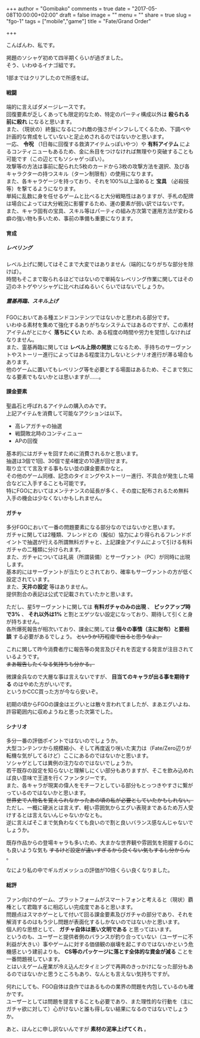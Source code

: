 +++
author = "Gomibako"
comments = true
date = "2017-05-08T10:00:00+02:00"
draft = false
image = ""
menu = ""
share = true
slug = "fgo-1"
tags = ["mobile","game"]
title = "Fate/Grand Order"

+++

こんばんわ、私です。

掲題のソシャゲ初めて四半期くらいが過ぎました。  
そう、いわゆるイナゴ組です。

1部まではクリアしたので所感をば。<!--more-->

#### 戦闘

端的に言えばダメージレースです。  
回復要素が乏しくあっても限定的なため、特定のパーティ構成以外は __殺られる前に殺れ__ になると思います。  
また、（現状の）終盤になるにつれ敵の強さがインフレしてくるため、下調べや計画的な育成をしていないと足止めされるのではないかと思います。  
一応、 __令呪__ （1日毎に回復する救済アイテムっぽいやつ）や __有料アイテム__ によるコンティニューもあるため、金に糸目をつけなければ無理やり突破することも可能です（この辺とてもソシャゲっぽい）。  
攻撃等の方法は事前に配られた5枚のカードから3枚の攻撃方法を選択、及び各キャラクターの持つスキル（ターン制限有）の使用になります。  
また、各キャラゲージを持っており、それを100%以上溜めると __宝具__ （必殺技等）を撃てるようになります。  
単純に乱数に身を任せるゲームと比べると大分戦略性はありますが、手札の配牌は場合によっては大分戦況に影響するため、運の要素が弱い訳ではないです。  
また、キャラ固有の宝具、スキル等はパーティの組み方次第で運用方法が変わる癖の強い物も多いため、事前の準備も重要になります。

#### 育成

##### レベリング

レベル上げに関してはそこまで大変ではありません（端的になりがちな部分を除けば）。  
時間もそこまで取られるほどではないので単純なレベリング作業に関してはその辺のネトゲやソシャゲに比べればぬるいくらいではないでしょうか。  

##### 霊基再臨、スキル上げ

FGOにおいてある種エンドコンテンツではないかと思われる部分です。  
いわゆる素材を集めて強化するありがちなシステムではあるのですが、この素材アイテムがとにかく __落ちにくい__ ため、ある程度の時間や労力を覚悟しなければなりません。  
また、霊基再臨に関しては __レベル上限の開放__ になるため、手持ちのサーヴァントやストーリー進行によってはある程度注力しないとシナリオ進行が滞る場合もあります。  
他のゲームに置いてもレベリング等を必要とする場面はあるため、そこまで気になる要素でもないかとは思いますが……。

#### 課金要素

聖晶石と呼ばれるアイテムの購入のみです。  
上記アイテムを消費して可能なアクションは以下。

* 高レアガチャの抽選
* 戦闘敗北時のコンティニュー
* APの回復

基本的にはガチャを回すために消費されるかと思います。  
抽選は3個で1回、30個で星4確定の10連が回せます。  
取り立てて言及する事もない並の課金要素かなと。  
その他のゲーム同様、記念のタイミングやストーリー進行、不具合が発生した場合などに入手することも可能です。  
特にFGOにおいてはメンテナンスの延長が多く、その度に配布されるため無料入手の機会は少なくないかもしれません。

#### ガチャ

多分FGOにおいて一番の問題要素になる部分なのではないかと思います。  
ガチャに関しては2種類、フレンドとの（擬似）協力により得られるフレンドポイントで抽選が行える所謂無料ガチャと、上記課金アイテムによって引ける有料ガチャの二種類に分けられます。  
また、ガチャについては礼装（所謂装備）とサーヴァント（PC）が同時に出現します。  
基本的にはサーヴァントが当たりとされており、確率もサーヴァントの方が低く設定されています。  
また、__天井の設定__ 等はありません。  
提供割合の表記は公式で記載されていたかと思います。  

ただし、星5サーヴァントに関しては __有料ガチャのみの出現__ 、 __ピックアップ時で3%__ 、 __それ以外は1%__ と割とエゲツない設定になっており、期待して引くと身が持ちません。  
各所爆死報告が相次いており、課金に関しては __個々の事情（主に財布）と要相談__ する必要があるでしょう。 ~~というか1万程度で出ると思うなよ。~~

これに関して昨今消費者庁に報告等の発言及びそれを否定する発言が注目されているようです。  
~~まあ報告したくなる気持ちも分かる。~~

微課金兵なので大層な事は言えないですが、 __目当てのキャラが出る事を期待する__ のはやめた方がいいです。  
というかCCC買った方が今なら安いぞ。

初期の頃からFGOの課金はエグいとは散々言われてましたが、まあエグいよね、許容範囲内に収めようねと思った次第でした。

#### シナリオ

多分一番の評価ポイントではないのでしょうか。  
大型コンテンツから規模縮小、そして再度返り咲いた実力は（Fate/Zero辺りが転機な気がしてるけど）ここにあるのではないかと思います。  
ソシャゲとしては異例の注力なのではないでしょうか。  
若干既存の設定を知らないと理解しにくい部分もありますが、そこを飲み込めれば良い意味で王道を行くファンタジーです。  
また、各キャラが現実の偉人をモチーフとしている部分もとっつきやすさに繋がっているのではないかと思います。  
~~世界史で人物名を覚えられなかったあの頃の私が必要としていたかもしれない。~~  
ただし、一概に硬派とは言えず、軽い雰囲気からエグい表現まであるため万人受けするとは言えないんじゃないかなとも。  
逆に言えばそこまで気負わなくても良いので割と良いバランス感なんじゃないでしょうか。

既存作品からの登場キャラも多いため、大まかな世界観や雰囲気を把握するのにも良いような気も ~~するけど設定が違いすぎるから良くない気もするし分からん~~ 。

なにより私の中でギルガメッシュの評価が10倍くらい良くなりました。

#### 総評

ファン向けのゲーム、プラットフォームがスマートフォンと考えると（現状）覇権として君臨するに相応しい完成度であると思います。  
問題点はスマホゲーとして付いて回る課金要素及びガチャの部分であり、それを解消するのはもう少し問題が表面化するしかないのではないかと思います。  
個人的な思想として、 __ガチャ自体は悪い文明である__ と思ってはいます。  
というのも、ユーザーと提供者側のバランスが釣り合っていない（ユーザーに不利益が大きい）事やゲームに対する価値観の崩壊を起こすのではないかという危機感という建前よりも、 __CS等のパッケージに落とす全体的な資金が減る__ ことを一番問題視しています。  
とはいえゲーム産業が冷え込んだタイミングで再興のきっかけになった部分もあるのではないかと思うところもあり、なんとも言えない気持ちですが。

何れにしても、FGO自体は良作ではあるものの業界の問題を内包しているのも確かです。  
ユーザーとしては問題を提言することも必要であり、また理性的な行動を（主にガチャ欲に対して）心がけないと誰も得しない結果になるのではないでしょうか。  

あと、ほんとに申し訳ないんですが __素材の泥率上げてくれ__ 。
